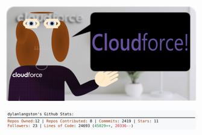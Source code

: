 <!-- 
Version 2.0.119
Built Sun Sep 22 2024 05:06:08 GMT+0000 (Coordinated Universal Time)
-->

<h1 align="center">
  <a href="https://github.com/dylanlangston/dylanlangston/tree/master/src" title="Click to View Source">
    <picture width="100%" alt="Dylan">
      <source media="(prefers-color-scheme: dark)" srcset="dylan-dark.svg?version=2.0.119">
      <img src="dylan-light.svg?version=2.0.119" alt="Dylan">
    </picture>
  </a>
</h1>

<div align="center">
  <picture width="100%" alt="Profile Info and Stats">
    <source media="(prefers-color-scheme: dark)" srcset="stats-dark.svg?version=2.0.119">
    <img src="stats-light.svg?version=2.0.119" alt="Profile Info and Stats">
  </picture>
</div>
